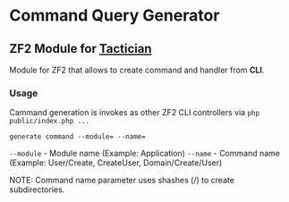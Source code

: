 # Command Query Generator
## ZF2 Module for [Tactician](http://tactician.thephpleague.com)

Module for ZF2 that allows to create command and handler from **CLI**.

### Usage

Cammand generation is invokes as other ZF2 CLI controllers via `php public/index.php ...`

`generate command --module= --name=`

`--module` - Module name (Example: Application)
`--name` - Command name (Example: User/Create, CreateUser, Domain/Create/User)

NOTE: Command name parameter uses shashes (/) to create subdirectories.
